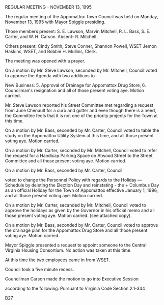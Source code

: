 REGULAR MEETING - NOVEMBER 13, 1995

The regular meeting of the Appomattox Town Council was held on
Monday, November 13, 1995 with Mayor Spiggle presiding.

Those members present: S. E. Lawson, Marvin Mitchell, R. L. Bass,
S. E. Carter, and W. H. Carson. Absent- R. Mitchell

Others present: Cindy Smith, Steve Conner, Shannon Powell, WSET
Jemon Haskins, WSET, and Bobbie H. Mullins, Clerk.

The meeting was opened with a prayer.

On a motion by Mr. Steve Lawson, seconded by Mr. Mitchell,
Council voted to approve the Agenda with two additions to

New Business: 5. Approval of Drainage for Appomattox Drug Store,
6. Councilman's resignation and all of those present voting aye.
Motion carried.

Mr. Steve Lawson reported his Street Committee met regarding
a request from June Chenault for a curb and gutter and even
though there is a need, the Committee feels that it is not
one of the priority projects for the Town at this time.

On a motion by Mr. Bass, seconded by Mr. Carter, Council voted
to table the study on the Appomattox Utility System at this time,
and all those present voting aye. Motion carried.

On a motion by Mr. Carter, seconded by Mr. Mitchell, Council
voted to refer the request for a Handicap Parking Space on
Atwood Street to the Street Committee and all those present
voting aye. Motion carried.

On a motion by Mr. Bass, seconded by Mr. Carter, Council

voted to change the Personnel Policy with regards to the Holiday —
Schedule by deleting the Election Day and reinstating - the +
Columbus Day as an official Holiday for the Town of Appomattox
effective January 1, 1996, and all those present voting aye.
Motion carried.

On a motion by Mr. Carter, secanded by Mr. Mitchell, Council
voted to approve the holidays as given by the Governor in his
official memo and all those present voting aye. Motion carried.
(see attached copy).

On a motion by Mr. Bass, seconded by Mr. Carter, Council
voted to approve the drainage plan for the Appomattox Drug
Store and all those present voting aye. Motion carried.

Mayor Spiggle presented a request to appoint someone to the
Central Virginia Housing Consortium. No action was taken at
this time.

At this time the two employees came in from WSET.

Council took a five minute recess.

Councilman Carson made the motion to go into Executive Session

according to the following:
Pursuant to Virginia Code Section 2.1-344

B27

